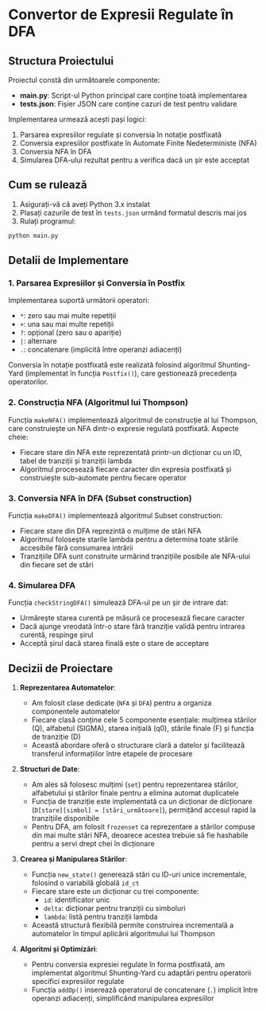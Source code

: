 # Convertor de Expresii Regulate în DFA

## Structura Proiectului

Proiectul constă din următoarele componente:

-   **main.py**: Script-ul Python principal care conține toată implementarea
-   **tests.json**: Fișier JSON care conține cazuri de test pentru validare

Implementarea urmează acești pași logici:

1. Parsarea expresiilor regulate și conversia în notație postfixată
2. Conversia expresiilor postfixate în Automate Finite Nedeterministe (NFA)
3. Conversia NFA în DFA
4. Simularea DFA-ului rezultat pentru a verifica dacă un șir este acceptat

## Cum se rulează

1. Asigurați-vă că aveți Python 3.x instalat
2. Plasați cazurile de test în `tests.json` urmând formatul descris mai jos
3. Rulați programul:

```bash
python main.py
```

## Detalii de Implementare

### 1. Parsarea Expresiilor și Conversia în Postfix

Implementarea suportă următorii operatori:

-   `*`: zero sau mai multe repetiții
-   `+`: una sau mai multe repetiții
-   `?`: opțional (zero sau o apariție)
-   `|`: alternare
-   `.`: concatenare (implicită între operanzi adiacenți)

Conversia în notație postfixată este realizată folosind algoritmul Shunting-Yard (implementat în funcția `Postfix()`), care gestionează precedența operatorilor.

### 2. Construcția NFA (Algoritmul lui Thompson)

Funcția `makeNFA()` implementează algoritmul de construcție al lui Thompson, care construiește un NFA dintr-o expresie regulată postfixată. Aspecte cheie:

-   Fiecare stare din NFA este reprezentată printr-un dicționar cu un ID, tabel de tranziții și tranziții lambda
-   Algoritmul procesează fiecare caracter din expresia postfixată și construiește sub-automate pentru fiecare operator


### 3. Conversia NFA în DFA (Subset construction)

Funcția `makeDFA()` implementează algoritmul Subset construction:

-   Fiecare stare din DFA reprezintă o mulțime de stări NFA
-   Algoritmul folosește starile lambda pentru a determina toate stările accesibile fără consumarea intrării
-   Tranzițiile DFA sunt construite urmărind tranzițiile posibile ale NFA-ului din fiecare set de stări

### 4. Simularea DFA

Funcția `checkStringDFA()` simulează DFA-ul pe un șir de intrare dat:

-   Urmărește starea curentă pe măsură ce procesează fiecare caracter
-   Dacă ajunge vreodată într-o stare fără tranziție validă pentru intrarea curentă, respinge șirul
-   Acceptă șirul dacă starea finală este o stare de acceptare

## Decizii de Proiectare

1. **Reprezentarea Automatelor**:

    - Am folosit clase dedicate (`NFA` și `DFA`) pentru a organiza componentele automatelor
    - Fiecare clasă conține cele 5 componente esențiale: mulțimea stărilor (Q), alfabetul (SIGMA), starea inițială (q0), stările finale (F) și funcția de tranziție (D)
    - Această abordare oferă o structurare clară a datelor și facilitează transferul informațiilor între etapele de procesare

2. **Structuri de Date**:

    - Am ales să folosesc mulțimi (`set`) pentru reprezentarea stărilor, alfabetului și stărilor finale pentru a elimina automat duplicatele
    - Funcția de tranziție este implementată ca un dicționar de dicționare (`D[stare][simbol] = [stări_următoare]`), permițând accesul rapid la tranzițiile disponibile
    - Pentru DFA, am folosit `frozenset` ca reprezentare a stărilor compuse din mai multe stări NFA, deoarece acestea trebuie să fie hashabile pentru a servi drept chei în dicționare

3. **Crearea și Manipularea Stărilor**:

    - Funcția `new_state()` generează stări cu ID-uri unice incrementale, folosind o variabilă globală `id_ct`
    - Fiecare stare este un dicționar cu trei componente:
        - `id`: identificator unic
        - `delta`: dicționar pentru tranziții cu simboluri
        - `lambda`: listă pentru tranziții lambda 
    - Această structură flexibilă permite construirea incrementală a automatelor în timpul aplicării algoritmului lui Thompson

4. **Algoritmi și Optimizări**:
    - Pentru conversia expresiei regulate în forma postfixată, am implementat algoritmul Shunting-Yard cu adaptări pentru operatorii specifici expresiilor regulate
    - Funcția `addOp()` inserează operatorul de concatenare (`.`) implicit între operanzi adiacenți, simplificând manipularea expresiilor
